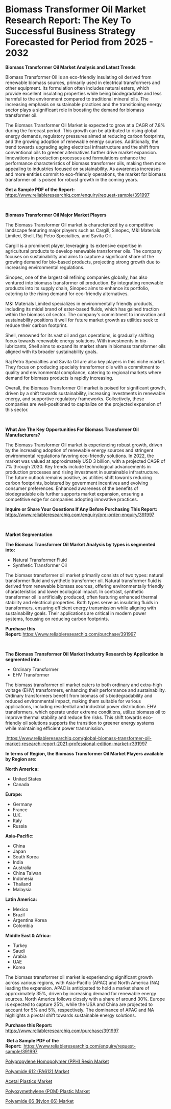 <p><h1>Biomass Transformer Oil Market Research Report: The Key To Successful Business Strategy Forecasted for Period from 2025 - 2032</h1></p><p><strong>Biomass Transformer Oil Market Analysis and Latest Trends</strong></p>
<p><p>Biomass Transformer Oil is an eco-friendly insulating oil derived from renewable biomass sources, primarily used in electrical transformers and other equipment. Its formulation often includes natural esters, which provide excellent insulating properties while being biodegradable and less harmful to the environment compared to traditional mineral oils. The increasing emphasis on sustainable practices and the transitioning energy sector plays a significant role in boosting the demand for biomass transformer oil.</p><p>The Biomass Transformer Oil Market is expected to grow at a CAGR of 7.8% during the forecast period. This growth can be attributed to rising global energy demands, regulatory pressures aimed at reducing carbon footprints, and the growing adoption of renewable energy sources. Additionally, the trend towards upgrading aging electrical infrastructure and the shift from conventional oils to greener alternatives further drive market expansion. Innovations in production processes and formulations enhance the performance characteristics of biomass transformer oils, making them more appealing to industries focused on sustainability. As awareness increases and more entities commit to eco-friendly operations, the market for biomass transformer oil is poised for robust growth in the coming years.</p></p>
<p><strong>Get a Sample PDF of the Report:&nbsp;</strong> <a href="https://www.reliableresearchiq.com/enquiry/request-sample/391997?utm_campaign=103&utm_medium=2&utm_source=Github&utm_content=ia&utm_term=29032025&utm_id=biomass-transformer-oil">https://www.reliableresearchiq.com/enquiry/request-sample/391997</a></p>
<p>&nbsp;</p>
<p><strong>Biomass Transformer Oil Major Market Players</strong></p>
<p><p>The Biomass Transformer Oil market is characterized by a competitive landscape featuring major players such as Cargill, Sinopec, M&I Materials Limited, Shell, Raj Petro Specialties, and Savita Oil. </p><p>Cargill is a prominent player, leveraging its extensive expertise in agricultural products to develop renewable transformer oils. The company focuses on sustainability and aims to capture a significant share of the growing demand for bio-based products, projecting strong growth due to increasing environmental regulations.</p><p>Sinopec, one of the largest oil refining companies globally, has also ventured into biomass transformer oil production. By integrating renewable products into its supply chain, Sinopec aims to enhance its portfolio, catering to the rising demand for eco-friendly alternatives.</p><p>M&I Materials Limited specializes in environmentally friendly products, including its midel brand of ester-based fluids, which has gained traction within the biomass oil sector. The company's commitment to innovation and sustainability positions it well for future market growth as utilities seek to reduce their carbon footprint.</p><p>Shell, renowned for its vast oil and gas operations, is gradually shifting focus towards renewable energy solutions. With investments in bio-lubricants, Shell aims to expand its market share in biomass transformer oils aligned with its broader sustainability goals.</p><p>Raj Petro Specialties and Savita Oil are also key players in this niche market. They focus on producing specialty transformer oils with a commitment to quality and environmental compliance, catering to regional markets where demand for biomass products is rapidly increasing.</p><p>Overall, the Biomass Transformer Oil market is poised for significant growth, driven by a shift towards sustainability, increasing investments in renewable energy, and supportive regulatory frameworks. Collectively, these companies are well-positioned to capitalize on the projected expansion of this sector.</p></p>
<p>&nbsp;</p>
<p><strong>What Are The Key Opportunities For Biomass Transformer Oil Manufacturers?</strong></p>
<p><p>The Biomass Transformer Oil market is experiencing robust growth, driven by the increasing adoption of renewable energy sources and stringent environmental regulations favoring eco-friendly solutions. In 2022, the market was valued at approximately USD 3 billion, with a projected CAGR of 7% through 2030. Key trends include technological advancements in production processes and rising investment in sustainable infrastructure. The future outlook remains positive, as utilities shift towards reducing carbon footprints, bolstered by government incentives and evolving consumer preferences. Enhanced awareness of the benefits of biodegradable oils further supports market expansion, ensuring a competitive edge for companies adopting innovative practices.</p></p>
<p><strong>Inquire or Share Your Questions If Any Before Purchasing This Report:</strong> <a href="https://www.reliableresearchiq.com/enquiry/pre-order-enquiry/391997?utm_campaign=103&utm_medium=2&utm_source=Github&utm_content=ia&utm_term=29032025&utm_id=biomass-transformer-oil">https://www.reliableresearchiq.com/enquiry/pre-order-enquiry/391997</a></p>
<p>&nbsp;</p>
<p><strong>Market Segmentation</strong></p>
<p><strong>The Biomass Transformer Oil Market Analysis by types is segmented into:</strong></p>
<p><ul><li>Natural Transformer Fluid</li><li>Synthetic Transformer Oil</li></ul></p>
<p><p>The biomass transformer oil market primarily consists of two types: natural transformer fluid and synthetic transformer oil. Natural transformer fluid is derived from renewable biomass sources, offering environmentally friendly characteristics and lower ecological impact. In contrast, synthetic transformer oil is artificially produced, often featuring enhanced thermal stability and electrical properties. Both types serve as insulating fluids in transformers, ensuring efficient energy transmission while aligning with sustainability goals. Their applications are critical in modern power systems, focusing on reducing carbon footprints.</p></p>
<p><strong>Purchase this Report:&nbsp;</strong><a href="https://www.reliableresearchiq.com/purchase/391997?utm_campaign=103&utm_medium=2&utm_source=Github&utm_content=ia&utm_term=29032025&utm_id=biomass-transformer-oil">https://www.reliableresearchiq.com/purchase/391997</a></p>
<p>&nbsp;</p>
<p><strong>The Biomass Transformer Oil Market Industry Research by Application is segmented into:</strong></p>
<p><ul><li>Ordinary Transformer</li><li>EHV Transformer</li></ul></p>
<p><p>The biomass transformer oil market caters to both ordinary and extra-high voltage (EHV) transformers, enhancing their performance and sustainability. Ordinary transformers benefit from biomass oil's biodegradability and reduced environmental impact, making them suitable for various applications, including residential and industrial power distribution. EHV transformers, which operate under extreme conditions, utilize biomass oil to improve thermal stability and reduce fire risks. This shift towards eco-friendly oil solutions supports the transition to greener energy systems while maintaining efficient power transmission.</p></p>
<p><a href="https://www.reliableresearchiq.com/global-biomass-transformer-oil-market-research-report-2021-professional-edition-market-r391997?utm_campaign=103&utm_medium=2&utm_source=Github&utm_content=ia&utm_term=29032025&utm_id=biomass-transformer-oil">&nbsp;https://www.reliableresearchiq.com/global-biomass-transformer-oil-market-research-report-2021-professional-edition-market-r391997</a></p>
<p><strong>In terms of Region, the Biomass Transformer Oil Market Players available by Region are:</strong></p>
<p>
    <p> <strong> North America: </strong>
        <ul>
            <li>United States</li>
            <li>Canada</li>
        </ul>
        </p> 
    <p> <strong> Europe: </strong>
        <ul>
            <li>Germany</li>
            <li>France</li>
            <li>U.K.</li>
            <li>Italy</li>
            <li>Russia</li>
        </ul>
        </p> 
    <p> <strong> Asia-Pacific: </strong>
        <ul>
            <li>China</li>
            <li>Japan</li>
            <li>South Korea</li>
            <li>India</li>
            <li>Australia</li>
            <li>China Taiwan</li>
            <li>Indonesia</li>
            <li>Thailand</li>
            <li>Malaysia</li>
        </ul>
        </p> 
    <p> <strong> Latin America: </strong>
        <ul>
            <li>Mexico</li>
            <li>Brazil</li>
            <li>Argentina Korea</li>
            <li>Colombia</li>
        </ul>
        </p> 
    <p> <strong> Middle East & Africa: </strong>
        <ul>
            <li>Turkey</li>
            <li>Saudi</li>
            <li>Arabia</li>
            <li>UAE</li>
            <li>Korea</li>
        </ul>
    </p>
    </p>
<p><p>The biomass transformer oil market is experiencing significant growth across various regions, with Asia-Pacific (APAC) and North America (NA) leading the expansion. APAC is anticipated to hold a market share of approximately 35%, driven by increasing demand for renewable energy sources. North America follows closely with a share of around 30%. Europe is expected to capture 25%, while the USA and China are projected to account for 5% and 5%, respectively. The dominance of APAC and NA highlights a pivotal shift towards sustainable energy solutions.</p></p>
<p><strong>Purchase this Report: </strong><a href="https://www.reliableresearchiq.com/purchase/391997?utm_campaign=103&utm_medium=2&utm_source=Github&utm_content=ia&utm_term=29032025&utm_id=biomass-transformer-oil">https://www.reliableresearchiq.com/purchase/391997</a></p>
<p>&nbsp;<strong>Get a Sample PDF of the Report:&nbsp;&nbsp;</strong><a href="https://www.reliableresearchiq.com/enquiry/request-sample/391997?utm_campaign=103&utm_medium=2&utm_source=Github&utm_content=ia&utm_term=29032025&utm_id=biomass-transformer-oil">https://www.reliableresearchiq.com/enquiry/request-sample/391997</a></p>
<p><strong></strong></p>
<p><p><a href="https://github.com/pupekironim/Market-Research-Report-List-1/blob/main/polypropylene-homopolymer-pph-resin-market.md?utm_campaign=103&utm_medium=2&utm_source=Github&utm_content=ia&utm_term=29032025&utm_id=biomass-transformer-oil">Polypropylene Homopolymer (PPH) Resin Market</a></p><p><a href="https://github.com/sibellanikmn/Market-Research-Report-List-1/blob/main/polyamide-612-pa612-market.md?utm_campaign=103&utm_medium=2&utm_source=Github&utm_content=ia&utm_term=29032025&utm_id=biomass-transformer-oil">Polyamide 612 (PA612) Market</a></p><p><a href="https://github.com/astadtetcha28/Market-Research-Report-List-1/blob/main/acetal-plastics-market.md?utm_campaign=103&utm_medium=2&utm_source=Github&utm_content=ia&utm_term=29032025&utm_id=biomass-transformer-oil">Acetal Plastics Market</a></p><p><a href="https://github.com/heeildannas/Market-Research-Report-List-1/blob/main/polyoxymethylene-pom-plastic-market.md?utm_campaign=103&utm_medium=2&utm_source=Github&utm_content=ia&utm_term=29032025&utm_id=biomass-transformer-oil">Polyoxymethylene (POM) Plastic Market</a></p><p><a href="https://github.com/ertssmelov0/Market-Research-Report-List-1/blob/main/polyamide-66-nylon-66-market.md?utm_campaign=103&utm_medium=2&utm_source=Github&utm_content=ia&utm_term=29032025&utm_id=biomass-transformer-oil">Polyamide 66 (Nylon 66) Market</a></p></p>